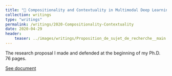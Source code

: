 ```yaml
---
title: "🧱 Compositionality and Contextuality in Multimodal Deep Learning"
collection: writings
type: "writings"
permalink: /writings/2020-Compositionality-Contextuality
date: 2020-04-29
header:
    teaser: ../images/writings/Proposition_de_sujet_de_recherche__main.png
---
```

The research proposal I made and defended at the beginning of my Ph.D. 76 pages.

[See document](https://drive.google.com/file/d/1FEh4Bp_FVmJMei2N_msP8uK_ZwMLGKoB/view?usp=sharing)
